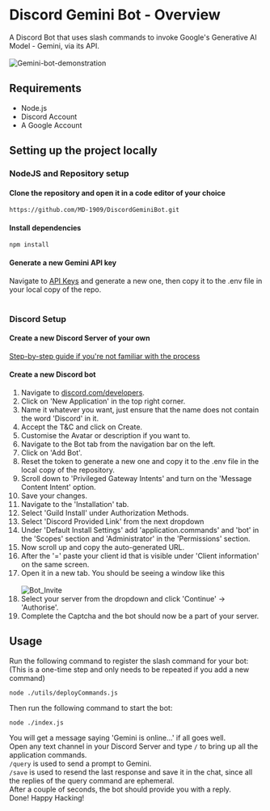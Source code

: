 # Discord Gemini Bot - Overview

A Discord Bot that uses slash commands to invoke Google's Generative AI Model - Gemini, via its API.<br/>
<br/>
![Gemini-bot-demonstration](https://github.com/MD-1909/Discord-Gemini-Bot/assets/46313081/36c25807-87b5-421b-966e-53f24e84631a)

## Requirements

- Node.js
- Discord Account
- A Google Account

## Setting up the project locally

### NodeJS and Repository setup

#### Clone the repository and open it in a code editor of your choice

```
https://github.com/MD-1909/DiscordGeminiBot.git
```

#### Install dependencies

```
npm install
```

#### Generate a new Gemini API key

Navigate to [API Keys](https://aistudio.google.com/app/apikey) and generate a new one, then copy it to the .env file in your local copy of the repo.  
<br>

### Discord Setup

#### Create a new Discord Server of your own

[Step-by-step guide if you're not familiar with the process](https://support.discord.com/hc/en-us/articles/204849977-How-do-I-create-a-server-)

#### Create a new Discord bot

1. Navigate to [discord.com/developers](https://discord.com/developers/applications).
2. Click on 'New Application' in the top right corner.
3. Name it whatever you want, just ensure that the name does not contain the word 'Discord' in it.
4. Accept the T&C and click on Create.
5. Customise the Avatar or description if you want to.
6. Navigate to the Bot tab from the navigation bar on the left.
7. Click on 'Add Bot'.
8. Reset the token to generate a new one and copy it to the .env file in the local copy of the repository.
9. Scroll down to 'Privileged Gateway Intents' and turn on the 'Message Content Intent' option.
10. Save your changes.
11. Navigate to the 'Installation' tab.
12. Select 'Guild Install' under Authorization Methods.
13. Select 'Discord Provided Link' from the next dropdown
14. Under 'Default Install Settings' add 'application.commands' and 'bot' in the 'Scopes' section and 'Administrator' in the 'Permissions' section.
15. Now scroll up and copy the auto-generated URL.
16. After the '=' paste your client id that is visible under 'Client information' on the same screen.
17. Open it in a new tab. You should be seeing a window like this <br/>
    <br/>![Bot_Invite](https://github.com/MD-1909/Discord-Gemini-Bot/assets/46313081/029160ab-5e1b-49f9-ac65-bf6d863e961e)
18. Select your server from the dropdown and click 'Continue' -> 'Authorise'.
19. Complete the Captcha and the bot should now be a part of your server.

## Usage

Run the following command to register the slash command for your bot: 
<br/>(This is a one-time step and only needs to be repeated if you add a new command)

```
node ./utils/deployCommands.js
```

Then run the following command to start the bot:

```
node ./index.js
```

You will get a message saying 'Gemini is online...' if all goes well.<br/>
Open any text channel in your Discord Server and type `/` to bring up all the application commands.<br/>
`/query` is used to send a prompt to Gemini.<br/>
`/save` is used to resend the last response and save it in the chat, since all the replies of the query command are ephemeral.<br/>
After a couple of seconds, the bot should provide you with a reply.<br/>
Done! Happy Hacking!
<br/>
